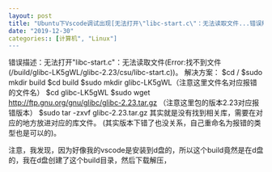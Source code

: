 ```yaml
---
layout: post
title: "Ubuntu下Vscode调试出现[无法打开\"libc-start.c\"：无法读取文件...错误解决办法"
date: "2019-12-30"
categories:: [计算机", "Linux"]
---
```


错误描述：无法打开"libc-start.c"：无法读取文件(Error:找不到文件(/build/glibc-LK5gWL/glibc-2.23/csu/libc-start.c))。 解决方案： $cd / $sudo mkdir build $cd build $sudo mkdir glibc-LK5gWL（注意这里文件名对应报错的文件名） $cd glibc-LK5gWL $sudo wget http://ftp.gnu.org/gnu/glibc/glibc-2.23.tar.gz （注意这里包的版本2.23对应报错版本） $sudo tar -zxvf glibc-2.23.tar.gz 其实就是没有找到相关库，需要在对应的地方放进对应的库文件。 (其实版本下错了也没关系，自己重命名为报错的类型也是可以的)。

注意，我发现，因为好像我的vscode是安装到d盘的，所以这个build竟然是在d盘的，我在d盘创建了这个build目录，然后下载解压，
